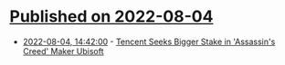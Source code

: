 # [Published on 2022-08-04](index.md)

* [2022-08-04, 14:42:00](https://games.slashdot.org/story/22/08/04/1418202/tencent-seeks-bigger-stake-in-assassins-creed-maker-ubisoft?utm_source=rss1.0mainlinkanon&utm_medium=feed) - [Tencent Seeks Bigger Stake in 'Assassin's Creed' Maker Ubisoft](https://games.slashdot.org/story/22/08/04/1418202/tencent-seeks-bigger-stake-in-assassins-creed-maker-ubisoft?utm_source=rss1.0mainlinkanon&utm_medium=feed)

